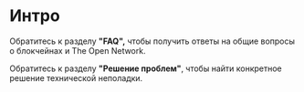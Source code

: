 # Интро

Обратитесь к разделу **"FAQ",** чтобы получить ответы на общие вопросы о блокчейнах и The Open Network.

Обратитесь к разделу **"Решение проблем"**, чтобы найти конкретное решение технической неполадки.

